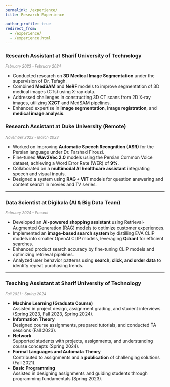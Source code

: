 ```yaml
---
permalink: /experience/
title: Research Experience

author_profile: true
redirect_from: 
  - /experience/
  - /experience.html
---
```


### **Research Assistant at Sharif University of Technology**  
*<span style="font-size: smaller; color: gray;"> February 2023 - February 2024</span>*  
- Conducted research on **3D Medical Image Segmentation** under the supervision of Dr. Tefagh.  
- Combined **MedSAM** and **NeRF** models to improve segmentation of 3D medical images (CTs) using X-ray data.  
- Addressed challenges in constructing 3D CT scans from 2D X-ray images, utilizing **X2CT** and MedSAM pipelines.  
- Enhanced expertise in **image segmentation**, **image registration**, and **medical image analysis**.

### **Research Assistant at Duke University (Remote)**  
*<span style="font-size: smaller; color: gray;"> November 2023 - March 2023</span>*  
- Worked on improving **Automatic Speech Recognition (ASR)** for the Persian language under Dr. Farshad Firouzi.  
- Fine-tuned **Wav2Vec 2.0** models using the Persian Common Voice dataset, achieving a Word Error Rate (WER) of **9%**.  
- Collaborated on a **multimodal AI healthcare assistant** integrating speech and visual inputs.  
- Designed a system using **RAG + ViT** models for question answering and content search in movies and TV series.  

---

### **Data Scientist at Digikala (AI & Big Data Team)**  
*<span style="font-size: smaller; color: gray;"> February 2024 - Present</span>*  
- Developed an **AI-powered shopping assistant** using Retrieval-Augmented Generation (RAG) models to optimize customer experiences.  
- Implemented an **image-based search system** by distilling EVA CLIP models into smaller OpenAI CLIP models, leveraging **Qdrant** for efficient searches.  
- Enhanced product search accuracy by fine-tuning CLIP models and optimizing retrieval pipelines.  
- Analyzed user behavior patterns using **search, click, and order data** to identify repeat purchasing trends.  

---

### **Teaching Assistant at Sharif University of Technology**  
*<span style="font-size: smaller; color: gray;"> Fall 2021 - Spring 2024</span>*  
- **Machine Learning (Graduate Course)**  
   Assisted in project design, assignment grading, and student interviews (Spring 2023, Fall 2023, Spring 2024).  
- **Information Theory**  
   Designed course assignments, prepared tutorials, and conducted TA sessions (Fall 2023).  
- **Network**  
   Supported students with projects, assignments, and understanding course concepts (Spring 2024).  
- **Formal Languages and Automata Theory**  
   Contributed to assignments and a **publication** of challenging solutions (Fall 2021).  
- **Basic Programming**  
   Assisted in designing assignments and guiding students through programming fundamentals (Spring 2023).  
